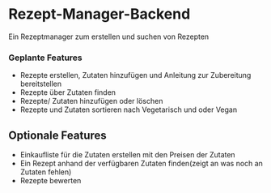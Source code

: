 # Rezept-Manager-Backend
Ein Rezeptmanager zum erstellen und suchen von Rezepten

### Geplante Features
- Rezepte erstellen, Zutaten hinzufügen und Anleitung zur Zubereitung bereitstellen
- Rezepte über Zutaten finden
- Rezepte/ Zutaten hinzufügen oder löschen
- Rezepte und Zutaten sortieren nach Vegetarisch und oder Vegan

## Optionale Features
- Einkaufliste für die Zutaten erstellen mit den Preisen der Zutaten
- Ein Rezept anhand der verfügbaren Zutaten finden(zeigt an was noch an Zutaten fehlen)
- Rezepte bewerten